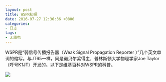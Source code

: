 ```yaml
---
layout: post
title: WSPR初探
date: 2016-07-27 12:36:36 +0800
categories:
- 日志
tags:
- 无线电
---
```



WSPR是“弱信号传播报告器（Weak Signal Propagation Reporter ）”几个英文单词的缩写。与JT65一样，同是诺贝尔奖得主，普林斯顿大学物理学家Joe Taylor（呼号K1JT）开发的。以下是维基百科对WSPR的科普。    

![](https://github.com/bh3nvn/bh3nvn.github.io/raw/master/image/2016-07-27-00.jpg)    



